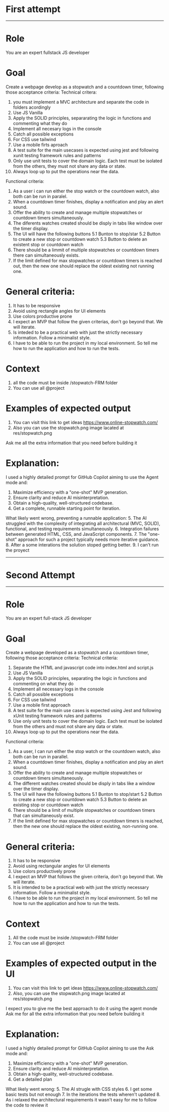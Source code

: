# First attempt
---
# Role
You are an expert fullstack JS developer

# Goal
Create a webpage develop as a stopwatch and a countdown timer, following those acceptance criteria:
Technical critera:
1. you must implement a MVC architecture and separate the code in folders acordingly
2. Use JS Vanilla
3. Apply the SOLID principles, separarating the logic in functions and commenting what they do
4. Implement all necesary logs in the console
5. Catch all possible exceptions
6. For CSS use tailwind 
7. Use a mobile firts aproach
8. A test suite for the main usecases is expected using jest and following xunit testing framework rules and patterns
9. Only use unit tests to cover the domain logic. Each test must be isolated from the others, they must not share any data or state.
10. Always loop up to put the operations near the data.

Functional criteria:
1. As a user i can run either the stop watch or the countdown watch, also both can be run in paralel.
2. When a countdown timer finishes, display a notification and play an alert sound.
3. Offer the ability to create and manage multiple stopwatches or countdown timers simultaneously.
4. The diferents watches created should be disply in tabs like window over the timer display.
5. The UI will have the following buttons
    5.1 Bunton to stop/star
    5.2 Button to create a new stop or countdown watch
    5.3 Button to delete an existent stop or countdown watch
6. There should be a limmit of multiple stopwatches or countdown timers there can simultaneously exists.
7. If the limit defined for max stopwatches or countdown timers is reached out, then the new one should replace the oldest existing not running one.

# General criteria:
1. It has to be responsive
2. Avoid using rectangle angles for UI elements
3. Use colors productive prone
4. I expect an MVP that follow the given criterias, don't go beyond that. We will iterate.
5. Is inteded to be a practical web with just the strictly necessary information. Follow a minimalist style.
6. I have to be able to run the project in my local environment. So tell me how to run the application and how to run the tests.

# Context
1. all the code must be inside /stopwatch-FRM folder
2. You can use all @project

# Examples of expected output
1. You can visit this link to get ideas https://www.online-stopwatch.com/
2. Also you can use the stopwatch.png image lacated at res/stopwatch.png

Ask me all the extra information that you need before building it

# Explanation: 
I used a highly detailed prompt for GitHub Copilot aiming to use the Agent mode and:

1. Maximize efficiency with a "one-shot" MVP generation.
2. Ensure clarity and reduce AI misinterpretation.
3. Obtain a high-quality, well-structured codebase.
4. Get a complete, runnable starting point for iteration.

What likely went wrong, preventing a runnable application:
5.  The AI struggled with the complexity of integrating all architectural (MVC, SOLID), functional, and testing requirements simultaneously.
6.  Integration failures between generated HTML, CSS, and JavaScript components.
7. The "one-shot" approach for such a project typically needs more iterative guidance.
8. After a some interations the solution stoped getting better.
9. I can't run the proyect

---
# Second Attempt
---

# Role
You are an expert full-stack JS developer

# Goal
Create a webpage developed as a stopwatch and a countdown timer, following those acceptance criteria:
Technical criteria:
1. Separate the HTML and javascript code into index.html and script.js
2. Use JS Vanilla
3. Apply the SOLID principles, separating the logic in functions and commenting on what they do
4. Implement all necessary logs in the console
5. Catch all possible exceptions
6. For CSS use tailwind 
7. Use a mobile first approach
8. A test suite for the main use cases is expected using Jest and following xUnit testing framework rules and patterns
9. Use only unit tests to cover the domain logic. Each test must be isolated from the others and must not share any data or state.
10. Always loop up to put the operations near the data.

Functional criteria:
1. As a user, I can run either the stop watch or the countdown watch, also both can be run in parallel.
2. When a countdown timer finishes, display a notification and play an alert sound.
3. Offer the ability to create and manage multiple stopwatches or countdown timers simultaneously.
4. The different watches created should be disply in tabs like a window over the timer display.
5. The UI will have the following buttons
    5.1 Bunton to stop/start
    5.2 Button to create a new stop or countdown watch
    5.3 Button to delete an existing stop or countdown watch
6. There should be a limit of multiple stopwatches or countdown timers that can simultaneously exist.
7. If the limit defined for max stopwatches or countdown timers is reached, then the new one should replace the oldest existing, non-running one.

# General criteria:
1. It has to be responsive
2. Avoid using rectangular angles for UI elements
3. Use colors productively prone
4. I expect an MVP that follows the given criteria, don't go beyond that. We will iterate.
5. It is intended to be a practical web with just the strictly necessary information. Follow a minimalist style.
6. I have to be able to run the project in my local environment. So tell me how to run the application and how to run the tests.

# Context
1. All the code must be inside /stopwatch-FRM folder
2. You can use all @project

# Examples of expected output in the UI
1. You can visit this link to get ideas https://www.online-stopwatch.com/
2. Also, you can use the stopwatch.png image lacated at res/stopwatch.png

I expect you to give me the best approach to do it using the agent monde
Ask me for all the extra information that you need before building it

# Explanation: 
I used a highly detailed prompt for GitHub Copilot aiming to use the Ask mode and:

1. Maximize efficiency with a "one-shot" MVP generation.
2. Ensure clarity and reduce AI misinterpretation.
3. Obtain a high-quality, well-structured codebase.
4. Get a detailed plan

What likely went wrong:
5. The AI strugle with CSS styles
6. I get some basic tests but not enough
7. In the iterations the tests wheren't updated
8. As i relaxed the architectural requirements it wasn't easy for me to follow the code to review it